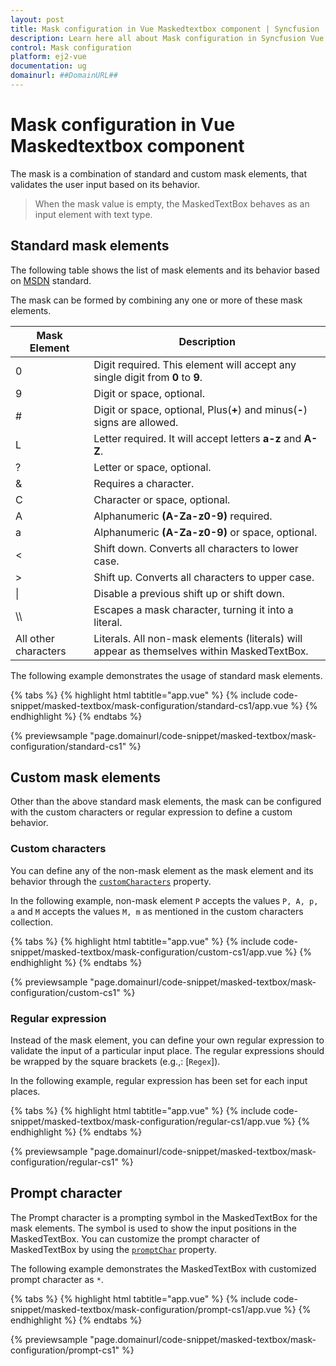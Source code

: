 ```yaml
---
layout: post
title: Mask configuration in Vue Maskedtextbox component | Syncfusion
description: Learn here all about Mask configuration in Syncfusion Vue Maskedtextbox component of Syncfusion Essential JS 2 and more.
control: Mask configuration 
platform: ej2-vue
documentation: ug
domainurl: ##DomainURL##
---
```


# Mask configuration in Vue Maskedtextbox component

The mask is a combination of standard and custom mask elements, that validates the user input based on its behavior.

> When the mask value is empty, the MaskedTextBox behaves as an input element with text type.

## Standard mask elements

The following table shows the list of mask elements and its behavior based on
 [MSDN](https://msdn.microsoft.com/en-us/library/system.windows.forms.maskedtextbox.mask.aspx) standard.

The mask can be formed by combining any one or more of these mask elements.

| Mask Element | Description |
| ------------- | ------------- |
| 0 | Digit required. This element will accept any single digit from **0** to **9**. |
| 9 | Digit or space, optional. |
| # | Digit or space, optional, Plus(**+**) and minus(**-**) signs are allowed. |
| L | Letter required. It will accept letters **a-z** and **A-Z**. |
| ? | Letter or space, optional. |
| & | Requires a character. |
| C | Character or space, optional. |
| A | Alphanumeric **(A-Za-z0-9)** required.|
| a | Alphanumeric **(A-Za-z0-9)** or space, optional. |
| < | Shift down. Converts all characters to lower case. |
| > | Shift up. Converts all characters to upper case. |
| &#124; | Disable a previous shift up or shift down. |
| \\\\ | Escapes a mask character, turning it into a literal. |
| All other characters | Literals. All non-mask elements (literals) will appear as themselves within MaskedTextBox. |

The following example demonstrates the usage of standard mask elements.

{% tabs %}
{% highlight html tabtitle="app.vue" %}
{% include code-snippet/masked-textbox/mask-configuration/standard-cs1/app.vue %}
{% endhighlight %}
{% endtabs %}
        
{% previewsample "page.domainurl/code-snippet/masked-textbox/mask-configuration/standard-cs1" %}

## Custom mask elements

Other than the above standard mask elements, the mask can be configured with the custom characters or regular expression to define a custom behavior.

### Custom characters

You can define any of the non-mask element as the mask element and its behavior through the [`customCharacters`](https://ej2.syncfusion.com/vue/documentation/api/maskedtextbox#customcharacters) property.

In the following example, non-mask element `P` accepts the values `P, A, p, a` and `M` accepts the values `M, m` as mentioned in the custom characters collection.

{% tabs %}
{% highlight html tabtitle="app.vue" %}
{% include code-snippet/masked-textbox/mask-configuration/custom-cs1/app.vue %}
{% endhighlight %}
{% endtabs %}
        
{% previewsample "page.domainurl/code-snippet/masked-textbox/mask-configuration/custom-cs1" %}

### Regular expression

Instead of the mask element, you can define your own regular expression to validate the input of a particular input place. The regular expressions should be wrapped by the square brackets (e.g.,: [`Regex`]).

In the following example, regular expression has been set for each input places.

{% tabs %}
{% highlight html tabtitle="app.vue" %}
{% include code-snippet/masked-textbox/mask-configuration/regular-cs1/app.vue %}
{% endhighlight %}
{% endtabs %}
        
{% previewsample "page.domainurl/code-snippet/masked-textbox/mask-configuration/regular-cs1" %}

## Prompt character

The Prompt character is a prompting symbol in the MaskedTextBox for the mask elements. The symbol is used to show the input positions in the MaskedTextBox. You can customize the prompt character of MaskedTextBox by using the [`promptChar`](https://ej2.syncfusion.com/vue/documentation/api/maskedtextbox#promptchar) property.

The following example demonstrates the MaskedTextBox with customized prompt character as `*`.

{% tabs %}
{% highlight html tabtitle="app.vue" %}
{% include code-snippet/masked-textbox/mask-configuration/prompt-cs1/app.vue %}
{% endhighlight %}
{% endtabs %}
        
{% previewsample "page.domainurl/code-snippet/masked-textbox/mask-configuration/prompt-cs1" %}
